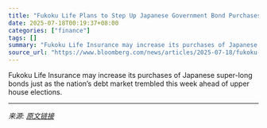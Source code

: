 ```yaml
---
title: "Fukoku Life Plans to Step Up Japanese Government Bond Purchases"
date: 2025-07-18T00:19:37+08:00
categories: ["finance"]
tags: []
summary: "Fukoku Life Insurance may increase its purchases of Japanese super-long bonds just as the nation’s debt market trembled this week ahead of upper house elections."
source_url: "https://www.bloomberg.com/news/articles/2025-07-18/fukoku-life-plans-to-step-up-japanese-government-bond-purchases"
---
```


Fukoku Life Insurance may increase its purchases of Japanese super-long bonds just as the nation’s debt market trembled this week ahead of upper house elections.

---

*来源: [原文链接](https://www.bloomberg.com/news/articles/2025-07-18/fukoku-life-plans-to-step-up-japanese-government-bond-purchases)*
